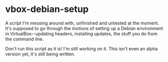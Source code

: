 # vbox-debian-setup
A script I'm messing around with, unfinished and untested at the moment. It's supposed to go through the motions of setting up a Debian environment in VirtualBox--updating headers, installing updates, the stuff you do from the command line.

Don't run this script as it is! I'm still working on it. This isn't even an alpha version yet, it's still being written.
